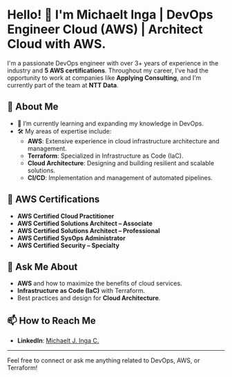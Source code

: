 # Hello! 👋 I'm Michaelt Inga |  DevOps Engineer Cloud (AWS) | Architect Cloud with AWS.

I'm a passionate DevOps engineer with over 3+ years of experience in the industry and **5 AWS certifications**. Throughout my career, I’ve had the opportunity to work at companies like **Applying Consulting**, and I’m currently part of the team at **NTT Data**.

## 🚀 About Me
- 🌱 I’m currently learning and expanding my knowledge in DevOps.
- 🛠️ My areas of expertise include:
  - **AWS**: Extensive experience in cloud infrastructure architecture and management.
  - **Terraform**: Specialized in Infrastructure as Code (IaC).
  - **Cloud Architecture**: Designing and building resilient and scalable solutions.
  - **CI/CD**: Implementation and management of automated pipelines.

## 🏅 AWS Certifications
- **AWS Certified Cloud Practitioner**
- **AWS Certified Solutions Architect – Associate**
- **AWS Certified Solutions Architect – Professional**
- **AWS Certified SysOps Administrator**
- **AWS Certified Security – Specialty**

## 💬 Ask Me About
- **AWS** and how to maximize the benefits of cloud services.
- **Infrastructure as Code (IaC)** with Terraform.
- Best practices and design for **Cloud Architecture**.

## 📫 How to Reach Me
- **LinkedIn**: [Michaelt J. Inga C.](https://www.linkedin.com/in/michaelt-j-inga-cahuana/)  

---

Feel free to connect or ask me anything related to DevOps, AWS, or Terraform!
